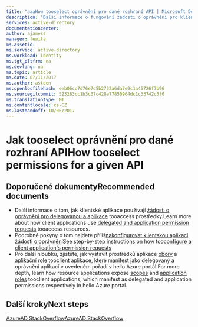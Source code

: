 ```yaml
---
title: "aaaHow tooselect oprávnění pro dané rozhraní API | Microsoft Docs"
description: "Další informace o fungování žádosti o oprávnění pro klienta a prostředky aplikace pro aplikace, které vyvíjíte"
services: active-directory
documentationcenter: 
author: ajamess
manager: femila
ms.assetid: 
ms.service: active-directory
ms.workload: identity
ms.tgt_pltfrm: na
ms.devlang: na
ms.topic: article
ms.date: 07/11/2017
ms.author: asteen
ms.openlocfilehash: eeb06cc7d76e7d5b2732a6da7e9c1a45726f7b96
ms.sourcegitcommit: 523283cc1b3c37c428e77850964dc1c33742c5f0
ms.translationtype: MT
ms.contentlocale: cs-CZ
ms.lasthandoff: 10/06/2017
---
```

# <a name="how-tooselect-permissions-for-a-given-api"></a><span data-ttu-id="bb302-103">Jak tooselect oprávnění pro dané rozhraní API</span><span class="sxs-lookup"><span data-stu-id="bb302-103">How tooselect permissions for a given API</span></span> 

## <a name="recommended-documents"></a><span data-ttu-id="bb302-104">Doporučené dokumenty</span><span class="sxs-lookup"><span data-stu-id="bb302-104">Recommended documents</span></span>

- <span data-ttu-id="bb302-105">Další informace o tom, jak klientské aplikace používají [žádosti o oprávnění pro delegovanou a aplikace](https://docs.microsoft.com/azure/active-directory/develop/active-directory-dev-glossary#permissions) tooaccess prostředky.</span><span class="sxs-lookup"><span data-stu-id="bb302-105">Learn more about how client applications use [delegated and application permission requests](https://docs.microsoft.com/azure/active-directory/develop/active-directory-dev-glossary#permissions) tooaccess resources.</span></span>
- <span data-ttu-id="bb302-106">Podrobné pokyny o tom najdete příliš[nakonfigurovat klientskou aplikaci žádosti o oprávnění](https://docs.microsoft.com/azure/active-directory/develop/active-directory-integrating-applications#configuring-a-client-application-to-access-web-apis)</span><span class="sxs-lookup"><span data-stu-id="bb302-106">See step-by-step instructions on how too[configure a client application's permission requests](https://docs.microsoft.com/azure/active-directory/develop/active-directory-integrating-applications#configuring-a-client-application-to-access-web-apis)</span></span>
- <span data-ttu-id="bb302-107">Pro další hloubku, zjistěte, jak vystavit prostředků aplikace [obory](https://docs.microsoft.com/azure/active-directory/develop/active-directory-dev-glossary#scopes) a [aplikační role](https://docs.microsoft.com/azure/active-directory/develop/active-directory-dev-glossary#roles) tooclient aplikace, které manifest jako delegovaný a oprávnění aplikací v uvedeném pořadí v hello Azure portál.</span><span class="sxs-lookup"><span data-stu-id="bb302-107">For more depth, learn how resource applications expose [scopes](https://docs.microsoft.com/azure/active-directory/develop/active-directory-dev-glossary#scopes) and [application roles](https://docs.microsoft.com/azure/active-directory/develop/active-directory-dev-glossary#roles) tooclient applications, which manifest as delegated and application permissions respectively in hello Azure portal.</span></span> 

## <a name="next-steps"></a><span data-ttu-id="bb302-108">Další kroky</span><span class="sxs-lookup"><span data-stu-id="bb302-108">Next steps</span></span>

[<span data-ttu-id="bb302-109">AzureAD StackOverflow</span><span class="sxs-lookup"><span data-stu-id="bb302-109">AzureAD StackOverflow</span></span>](http://stackoverflow.com/questions/tagged/azure-active-directory)

